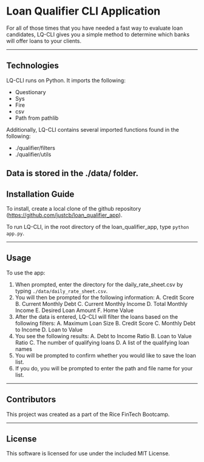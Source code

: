 # Loan Qualifier CLI Application

For all of those times that you have needed a fast way to evaluate loan candidates, LQ-CLI gives you a simple method to determine which banks will offer loans to your clients.

---

## Technologies

LQ-CLI runs on Python.  It imports the following:
- Questionary
- Sys
- Fire
- csv
- Path from pathlib

Additionally, LQ-CLI contains several imported functions found in the following:
- ./qualifier/filters
- ./qualifier/utils

Data is stored in the ./data/ folder.
---

## Installation Guide

To install, create a local clone of the github repository (https://github.com/justcb/loan_qualifier_app).  

To run LQ-CLI, in the root directory of the loan_qualifier_app, type 
`python app.py`.


---

## Usage

To use the app:

1.  When prompted, enter the directory for the daily_rate_sheet.csv by typing `./data/daily_rate_sheet.csv`.
2.  You will then be prompted for the following information:
    A.  Credit Score
    B.  Current Monthly Debt
    C.  Current Monthly Income
    D.  Total Monthly Income
    E.  Desired Loan Amount
    F.  Home Value
3.  After the data is entered, LQ-CLI will filter the loans based on the following filters:
    A.  Maximum Loan Size
    B.  Credit Score
    C.  Monthly Debt to Income 
    D.  Loan to Value
4.  You see the following results:
    A.  Debt to Income Ratio
    B.  Loan to Value Ratio
    C.  The number of qualifying loans
    D.  A list of the qualifying loan names
5.  You will be prompted to confirm whether you would like to save the loan list.
6.  If you do, you will be prompted to enter the path and file name for your list.

---

## Contributors

This project was created as a part of the Rice FinTech Bootcamp.

---

## License

This software is licensed for use under the included MIT License.